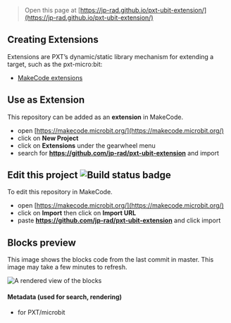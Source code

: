 
> Open this page at [https://jp-rad.github.io/pxt-ubit-extension/](https://jp-rad.github.io/pxt-ubit-extension/)

## Creating Extensions

Extensions are PXT’s dynamic/static library mechanism for extending a target, such as the pxt-micro:bit:

* [MakeCode extensions](https://makecode.com/extensions)

## Use as Extension

This repository can be added as an **extension** in MakeCode.

* open [https://makecode.microbit.org/](https://makecode.microbit.org/)
* click on **New Project**
* click on **Extensions** under the gearwheel menu
* search for **https://github.com/jp-rad/pxt-ubit-extension** and import

## Edit this project ![Build status badge](https://github.com/jp-rad/pxt-ubit-extension/workflows/MakeCode/badge.svg)

To edit this repository in MakeCode.

* open [https://makecode.microbit.org/](https://makecode.microbit.org/)
* click on **Import** then click on **Import URL**
* paste **https://github.com/jp-rad/pxt-ubit-extension** and click import

## Blocks preview

This image shows the blocks code from the last commit in master.
This image may take a few minutes to refresh.

![A rendered view of the blocks](https://github.com/jp-rad/pxt-ubit-extension/raw/master/.github/makecode/blocks.png)

#### Metadata (used for search, rendering)

* for PXT/microbit
<script src="https://makecode.com/gh-pages-embed.js"></script><script>makeCodeRender("{{ site.makecode.home_url }}", "{{ site.github.owner_name }}/{{ site.github.repository_name }}");</script>
